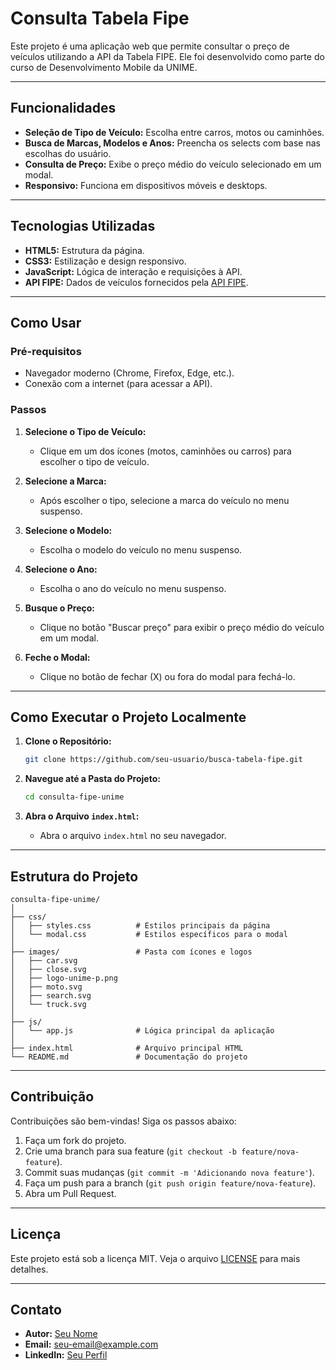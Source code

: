# Consulta Tabela Fipe

Este projeto é uma aplicação web que permite consultar o preço de veículos utilizando a API da Tabela FIPE. Ele foi desenvolvido como parte do curso de Desenvolvimento Mobile da UNIME.

---

## Funcionalidades

- **Seleção de Tipo de Veículo:** Escolha entre carros, motos ou caminhões.
- **Busca de Marcas, Modelos e Anos:** Preencha os selects com base nas escolhas do usuário.
- **Consulta de Preço:** Exibe o preço médio do veículo selecionado em um modal.
- **Responsivo:** Funciona em dispositivos móveis e desktops.

---

## Tecnologias Utilizadas

- **HTML5:** Estrutura da página.
- **CSS3:** Estilização e design responsivo.
- **JavaScript:** Lógica de interação e requisições à API.
- **API FIPE:** Dados de veículos fornecidos pela [API FIPE](https://parallelum.com.br/fipe/api/v1).

---

## Como Usar

### Pré-requisitos

- Navegador moderno (Chrome, Firefox, Edge, etc.).
- Conexão com a internet (para acessar a API).

### Passos

1. **Selecione o Tipo de Veículo:**
   - Clique em um dos ícones (motos, caminhões ou carros) para escolher o tipo de veículo.

2. **Selecione a Marca:**
   - Após escolher o tipo, selecione a marca do veículo no menu suspenso.

3. **Selecione o Modelo:**
   - Escolha o modelo do veículo no menu suspenso.

4. **Selecione o Ano:**
   - Escolha o ano do veículo no menu suspenso.

5. **Busque o Preço:**
   - Clique no botão "Buscar preço" para exibir o preço médio do veículo em um modal.

6. **Feche o Modal:**
   - Clique no botão de fechar (X) ou fora do modal para fechá-lo.

---

## Como Executar o Projeto Localmente

1. **Clone o Repositório:**
   ```bash
   git clone https://github.com/seu-usuario/busca-tabela-fipe.git
   ```

2. **Navegue até a Pasta do Projeto:**
   ```bash
   cd consulta-fipe-unime
   ```

3. **Abra o Arquivo `index.html`:**
   - Abra o arquivo `index.html` no seu navegador.

---

## Estrutura do Projeto

```
consulta-fipe-unime/
│
├── css/
│   ├── styles.css          # Estilos principais da página
│   └── modal.css           # Estilos específicos para o modal
│
├── images/                 # Pasta com ícones e logos
│   ├── car.svg
│   ├── close.svg
│   ├── logo-unime-p.png
│   ├── moto.svg
│   ├── search.svg
│   └── truck.svg
│
├── js/
│   └── app.js              # Lógica principal da aplicação
│
├── index.html              # Arquivo principal HTML
└── README.md               # Documentação do projeto
```

---

## Contribuição

Contribuições são bem-vindas! Siga os passos abaixo:

1. Faça um fork do projeto.
2. Crie uma branch para sua feature (`git checkout -b feature/nova-feature`).
3. Commit suas mudanças (`git commit -m 'Adicionando nova feature'`).
4. Faça um push para a branch (`git push origin feature/nova-feature`).
5. Abra um Pull Request.

---

## Licença

Este projeto está sob a licença MIT. Veja o arquivo [LICENSE](LICENSE) para mais detalhes.

---

## Contato

- **Autor:** [Seu Nome](https://github.com/seu-usuario)
- **Email:** seu-email@example.com
- **LinkedIn:** [Seu Perfil](https://www.linkedin.com/in/seu-perfil)





